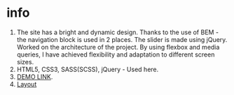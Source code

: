 # info
1. The site has a bright and dynamic design. Thanks to the use of BEM - the navigation block is used in 2 places. The slider is made using jQuery. Worked on the architecture of the project. By using flexbox and media queries, I have achieved flexibility and adaptation to different screen sizes.
2. HTML5, CSS3, SASS(SCSS), jQuery - Used here.
3. [DEMO LINK](https://Oleksii25.github.io/Dia-air-landing/).
4. [Layout](https://www.figma.com/file/7qwsWggv9BAxMi2VPhBuPr/Air-(formerly-Dia)?node-id=0%3A1)
